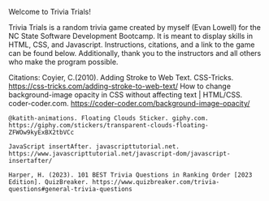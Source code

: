 Welcome to Trivia Trials!

Trivia Trials is a random trivia game created by myself (Evan Lowell) for the NC State Software Development Bootcamp. It is meant to display skills in HTML, CSS, and Javascript. Instructions, citations, and a link to the game can be found below. Additionally, thank you to the instructors and all others who make the program possible.

Citations:
	Coyier, C.(2010). Adding Stroke to Web Text. CSS-Tricks. https://css-tricks.com/adding-stroke-to-web-text/
	How to change background-image opacity in CSS without affecting text | HTML/CSS. coder-coder.com. https://coder-coder.com/background-image-opacity/
	
	@katith-animations. Floating Clouds Sticker. giphy.com. https://giphy.com/stickers/transparent-clouds-floating-ZFWOw9kyExBX2tbVCc
	
	JavaScript insertAfter. javascripttutorial.net. https://www.javascripttutorial.net/javascript-dom/javascript-insertafter/
	
	Harper, H. (2023). 101 BEST Trivia Questions in Ranking Order [2023 Edition]. QuizBreaker. https://www.quizbreaker.com/trivia-questions#general-trivia-questions
